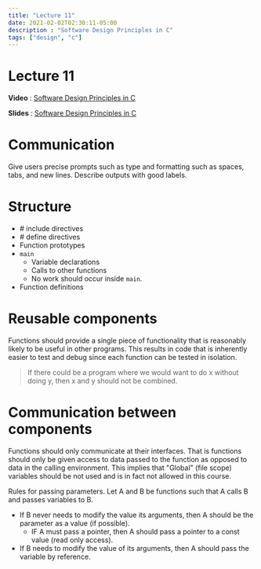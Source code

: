 ```yaml
---
title: "Lecture 11"
date: 2021-02-02T02:30:11-05:00
description : "Software Design Principles in C"
tags: ["design", "c"]
---
```


# Lecture 11
**Video** : [Software Design Principles in C](https://urldefense.com/v3/__https:/osu.zoom.us/rec/share/4PLhs0qyCrStxs8WKzwFWPUkn-6lgDLqWimym7WwFMN0aqdtLqfSvXCX8XCCc8U.0tJqfRGpjvbMzP_6__;!!KGKeukY!ksPATqlS_HQ4CSjDiXkTp_EoMtcq1xu5u9HdPOa6myqAa6ocTSUq9e5Wnryov3xj$)

**Slides** : [Software Design Principles in C](https://osu.instructure.com/courses/95904/files/folder/Class%20slides?preview=29100209)

# Communication
Give users precise prompts such as type and formatting such as spaces, tabs, and new lines. Describe outputs with good labels.

# Structure
- \# include directives
- \# define directives
- Function prototypes
- `main`
  - Variable declarations
  - Calls to other functions
  - No work should occur inside `main`.
- Function definitions

# Reusable components
Functions should provide a single piece of functionality that is reasonably likely to be useful in other programs. This results in code that is inherently easier to test and debug since each function can be tested in isolation.

> If there could be a program where we would want to do x without doing y, then x and y should not be combined.

# Communication between components
Functions should only communicate at their interfaces. That is functions should only be given access to data passed to the function as opposed to data in the calling environment. This implies that "Global" (file scope) variables should be not used and is in fact not allowed in this course.

Rules for passing parameters. Let A and B be functions such that A calls B and passes variables to B.
- If B never needs to modify the value its arguments, then A should be the parameter as a value (if possible).
  - IF A must pass a pointer, then A should pass a pointer to a const value (read only access).
- If B needs to modify the value of its arguments, then A should pass the variable by reference.